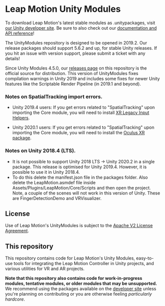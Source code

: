 # Leap Motion Unity Modules

To download Leap Motion's latest stable modules as .unitypackages, visit [our Unity developer site][devsite]. Be sure to also check out our [documentation and API reference][um-docs]!

The UnityModules repository is designed to be opened in 2019.2. Our release packages should support 5.6.2 and up, for stable Unity releases. If you hit an issue with version support, please submit a ticket with any details!

Since Unity Modules 4.5.0, our [releases page][releases] on this repository is the official source for distribution. This version of UnityModules fixes compilation warnings in Unity 2019 and includes some fixes for newer Unity features like the Scriptable Render Pipeline (in 2019.1 and beyond).

### Notes on SpatialTracking import errors.

* Unity 2019.4 users: If you get errors related to "SpatialTracking" upon importing the Core module, you will need to install [XR Legacy Input Helpers](http://docs.unity3d.com/Packages/com.unity.xr.legacyinputhelpers@2.1/manual/index.html).

* Unity 2020.1 users: If you get errors related to "SpatialTracking" upon importing the Core module, you will need to install the [Oculus XR package](http://docs.unity3d.com/Packages/com.unity.xr.oculus@1.4/manual/index.html).

### Notes on Unity 2018.4 (LTS).

* It is not possible to support Unity 2018 LTS -> Unity 2020.2 in a single package. This release is optimised for Unity 2019.4. However, it is possible to use it in Unity 2018.4.
* To do this delete the manifest.json file in the packages folder. Also delete the LeapMotion.asmdef file inside Assets/Plugins/LeapMotion/Core/Scripts and then open the project. Note, a couple of the scenes will not work in this version of Unity. These are FingerDetectionDemo and VRVisualizer.

## License

Use of Leap Motion's UnityModules is subject to the [Apache V2 License Agreement][apache].

## This repository

This repository contains code for Leap Motion's Unity Modules, easy-to-use tools for integrating the Leap Motion Controller in Unity projects, and various utilities for VR and AR projects.

**Note that this repository also contains code for work-in-progress modules, tentative modules, or older modules that may be unsupported.** We recommend using the packages available on the [developer site][devsite] unless you're planning on contributing or you are otherwise feeling *particularly hardcore*.

[um-docs]: https://leapmotion.github.io/UnityModules/
[devsite]: https://developer.leapmotion.com/unity/ "Leap Motion Unity Developer site"
[wiki]: https://github.com/leapmotion/UnityModules/wiki "Leap Motion Unity Modules Wiki"
[apache]: http://www.apache.org/licenses/LICENSE-2.0 "Apache V2 License"
[releases]: https://github.com/leapmotion/UnityModules/releases
